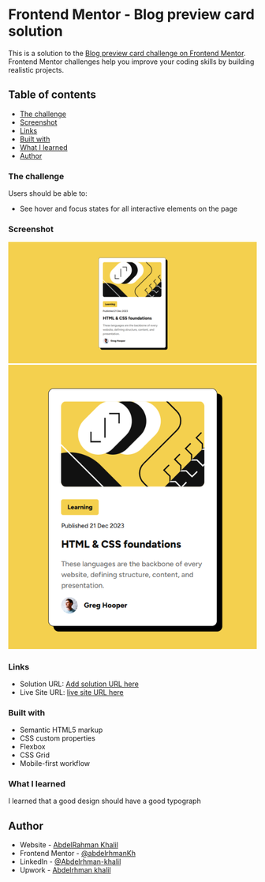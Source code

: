 # Frontend Mentor - Blog preview card solution

This is a solution to the [Blog preview card challenge on Frontend Mentor](https://www.frontendmentor.io/challenges/blog-preview-card-ckPaj01IcS). Frontend Mentor challenges help you improve your coding skills by building realistic projects.

## Table of contents

- [The challenge](#the-challenge)
- [Screenshot](#screenshot)
- [Links](#links)
- [Built with](#built-with)
- [What I learned](#what-i-learned)
- [Author](#author)

### The challenge

Users should be able to:

- See hover and focus states for all interactive elements on the page

### Screenshot

![](./design/Screenshot%202024-08-25%20041108.png)
![](./design/Screenshot%202024-08-25%20041136.png)

### Links

- Solution URL: [Add solution URL here](https://www.frontendmentor.io/solutions/blog-preview-card-main-6QtdxxBA_o)
- Live Site URL: [live site URL here](https://abdelrhmankh.github.io/blog-preview-card-main/)

### Built with

- Semantic HTML5 markup
- CSS custom properties
- Flexbox
- CSS Grid
- Mobile-first workflow

### What I learned

I learned that a good design should have a good typograph


## Author

- Website - [AbdelRahman Khalil](https://abdelrhmankh.github.io/abdelrhmankhalil/)
- Frontend Mentor - [@abdelrhmanKh](https://www.frontendmentor.io/profile/abdelrhmanKh)
- LinkedIn - [@Abdelrhman-khalil](https://www.linkedin.com/in/abdelrhman-khalil-ali-9716a0188/)
- Upwork - [Abdelrhman khalil](https://www.upwork.com/freelancers/~0166fb261d37d97378)
